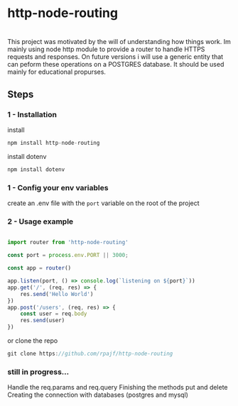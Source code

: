 # http-node-routing
# 
This project was motivated by the will of understanding how things work. Im mainly using node http module to provide a router to handle HTTPS requests and responses. On future versions i will use  a generic entity that can peform these operations on a POSTGRES database. It should be used mainly for educational propurses.
## Steps
### 1 - Installation
install 
```javascript
npm install http-node-routing
```
install dotenv
```javascript
npm install dotenv
```
### 1 - Config your env variables

create an .env file with the `port` variable on the root of the project

### 2 - Usage example

```javascript

import router from 'http-node-routing'

const port = process.env.PORT || 3000;

const app = router()

app.listen(port, () => console.log(`listening on ${port}`))
app.get('/', (req, res) => {
	res.send('Hello World')
})
app.post('/users', (req, res) => {
	const user = req.body
	res.send(user)
})

```
or clone the repo
```javascript
git clone https://github.com/rpajf/http-node-routing
```
### still in progress...
Handle the req.params and req.query
Finishing the methods put and delete
Creating the connection with databases (postgres and mysql)

